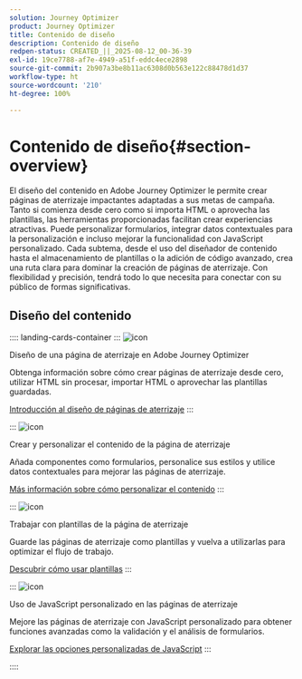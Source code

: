 ```yaml
---
solution: Journey Optimizer
product: Journey Optimizer
title: Contenido de diseño
description: Contenido de diseño
redpen-status: CREATED_||_2025-08-12_00-36-39
exl-id: 19ce7788-af7e-4949-a51f-eddc4ece2898
source-git-commit: 2b907a3be8b11ac6308d0b563e122c88478d1d37
workflow-type: ht
source-wordcount: '210'
ht-degree: 100%

---
```


# Contenido de diseño{#section-overview}

El diseño del contenido en Adobe Journey Optimizer le permite crear páginas de aterrizaje impactantes adaptadas a sus metas de campaña. Tanto si comienza desde cero como si importa HTML o aprovecha las plantillas, las herramientas proporcionadas facilitan crear experiencias atractivas. Puede personalizar formularios, integrar datos contextuales para la personalización e incluso mejorar la funcionalidad con JavaScript personalizado. Cada subtema, desde el uso del diseñador de contenido hasta el almacenamiento de plantillas o la adición de código avanzado, crea una ruta clara para dominar la creación de páginas de aterrizaje. Con flexibilidad y precisión, tendrá todo lo que necesita para conectar con su público de formas significativas.

## Diseño del contenido

:::: landing-cards-container
:::
![icon](https://cdn.experienceleague.adobe.com/icons/circle-play.svg)

Diseño de una página de aterrizaje en Adobe Journey Optimizer

Obtenga información sobre cómo crear páginas de aterrizaje desde cero, utilizar HTML sin procesar, importar HTML o aprovechar las plantillas guardadas.

[Introducción al diseño de páginas de aterrizaje](../using/landing-pages/design-lp.md)
:::

:::
![icon](https://cdn.experienceleague.adobe.com/icons/puzzle-piece.svg)

Crear y personalizar el contenido de la página de aterrizaje

Añada componentes como formularios, personalice sus estilos y utilice datos contextuales para mejorar las páginas de aterrizaje.

[Más información sobre cómo personalizar el contenido](../using/landing-pages/lp-content.md)
:::

:::
![icon](https://cdn.experienceleague.adobe.com/icons/list-check.svg)

Trabajar con plantillas de la página de aterrizaje

Guarde las páginas de aterrizaje como plantillas y vuelva a utilizarlas para optimizar el flujo de trabajo.

[Descubrir cómo usar plantillas](../using/landing-pages/lp-templates.md)
:::

:::
![icon](https://cdn.experienceleague.adobe.com/icons/code-branch.svg)

Uso de JavaScript personalizado en las páginas de aterrizaje

Mejore las páginas de aterrizaje con JavaScript personalizado para obtener funciones avanzadas como la validación y el análisis de formularios.

[Explorar las opciones personalizadas de JavaScript](../using/landing-pages/lp-custom-js.md)
:::

::::

